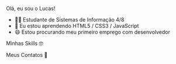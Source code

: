 Olá, eu sou o Lucas!

- 👨‍🎓 Estudante de Sistemas de Informação 4/8 
- 🌱 Eu estou aprendendo HTML5 / CSS3 / JavaScript
- 😄 Estou procurando meu primeiro emprego com desenvolvedor


Minhas Skills 🤓

Meus Contatos 📱

